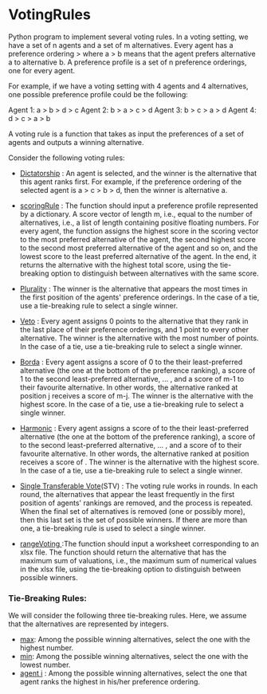 # VotingRules
Python program to implement several voting rules. In a voting setting, we have a set of n agents and a set of m alternatives. Every agent has a preference ordering > where 
a > b means that the agent prefers alternative a to alternative b. A preference profile is a set of n preference orderings, one for every agent.

For example, if we have a voting setting with 4 agents and 4 alternatives, one possible preference profile could be the following:

Agent 1: a > b > d > c
Agent 2: b > a > c > d
Agent 3: b > c > a > d
Agent 4: d > c > a > b

A voting rule is a function that takes as input the preferences of a set of agents and outputs a winning alternative.

Consider the following voting rules:

* [Dictatorship](#dictatorship) : An agent is selected, and the winner is the alternative that this agent ranks first. For example, if the preference ordering of the selected agent is a > c > b > d, then the winner is alternative a.

* [scoringRule](#scoringRule) : The function should input a preference profile represented by a dictionary. A score vector of length m, i.e., equal to the number of alternatives, i.e., a list of length  containing positive floating numbers.
For every agent, the function assigns the highest score in the scoring vector to the most preferred alternative of the agent, the second highest score to the second most preferred alternative of the agent and so on, and the lowest score to the least preferred alternative of the agent. In the end, it returns the alternative with the highest total score, using the tie-breaking option to distinguish between alternatives with the same score.

* [Plurality](#Plurality) : The winner is the alternative that appears the most times in the first position of the agents' preference orderings. In the case of a tie, use a tie-breaking rule to select a single winner.

* [Veto](#Veto) : Every agent assigns 0 points to the alternative that they rank in the last place of their preference orderings, and 1 point to every other alternative. The winner is the alternative with the most number of points. In the case of a tie, use a tie-breaking rule to select a single winner.

* [Borda](#Borda) : Every agent assigns a score of 0 to the their least-preferred alternative (the one at the bottom of the preference ranking), a score of 1 to the second least-preferred alternative, ... , and a score of m-1 to their favourite alternative. In other words, the alternative ranked at position j receives a score of m-j. The winner is the alternative with the highest score. In the case of a tie, use a tie-breaking rule to select a single winner.

* [Harmonic](#Harmonic) : Every agent assigns a score of  to the their least-preferred alternative (the one at the bottom of the preference ranking), a score of  to the second least-preferred alternative, ... , and a score of  to their favourite alternative. In other words, the alternative ranked at position  receives a score of . The winner is the alternative with the highest score. In the case of a tie, use a tie-breaking rule to select a single winner.

* [Single Transferable Vote](#SingleTransferableVote)(STV) : The voting rule works in rounds. In each round, the alternatives that appear the least frequently in the first position of agents' rankings are removed, and the process is repeated. When the final set of alternatives is removed (one or possibly more), then this last set is the set of possible winners. If there are more than one, a tie-breaking rule is used to select a single winner.

* [rangeVoting ](#rangeVoting ) :The function should input a worksheet corresponding to an xlsx file. The function should return the alternative that has the maximum sum of valuations, i.e., the maximum sum of numerical values in the xlsx file, using the tie-breaking option to distinguish between possible winners.

### Tie-Breaking Rules:
We will consider the following three tie-breaking rules. Here, we assume that the alternatives are represented by integers.
* [max](#max): Among the possible winning alternatives, select the one with the highest number.
* [min](#min): Among the possible winning alternatives, select the one with the lowest number.
* [agent i](#agent) : Among the possible winning alternatives, select the one that agent  ranks the highest in his/her preference ordering. 
